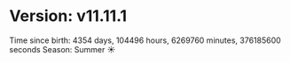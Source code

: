 # Version: v11.11.1
Time since birth: 4354 days, 104496 hours, 6269760 minutes, 376185600 seconds
Season: Summer ☀️
